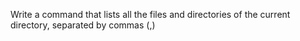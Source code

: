 Write a command that lists all the files and directories of the current directory, separated by commas (,)
